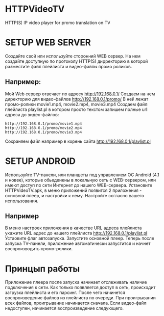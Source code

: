 # HTTPVideoTV
HTTP(S) IP video player for promo translation on TV

# SETUP WEB SERVER
Создайте свой или используйте сторонний WEB сервер. На нем создайте доступную по протоколу HTTP(S) дирректорию в которой разместите файл плейлиста и видео-файлы промо роликов.

## Например:
Мой Web сервер отвечает по адресу http://192.168.0.1/ Создаем на нем директорию для видео-файлов http://192.168.0.1/promo/ В ней лежат промо-ролики movie1.mp4, movie2.mp4, movie3.mp4 Создаем файл плейлиста playlist.pl в котором просто текстом запишем полные url адреса до видео-файлов:
```
http://192.168.0.1/promo/movie1.mp4
http://192.168.0.1/promo/movie2.mp4
http://192.168.0.1/promo/movie3.mp4
```
Сохраняем файл например в корень сайта http://192.168.0.1/playlist.pl

# SETUP ANDROID
Используйте TV-панели, или планшеты под управлением ОС Android (4.1 и новее), которые обьеденены в локальную сеть c WEB-сервером, или имеют доступ по сети Интернет до нашего WEB-сервера.
Установите HTTPVideoTV.apk, в меню приложений появится 2 приложения - основной плеер, и настройки к нему. Настройте согласно вашего использования.

## Например
В меню настроек приложения в качестве URL адреса плейлиста укажите URL адрес до нашего плейлиста http://192.168.0.1/playlist.pl
Устаовите флаг автозапуска.
Запустите основной плеер.
Теперь после запуска TV-панели, приложение автоматически запустится и начнет воспроизводить промо-ролики.

# Принцып работы
Приложение плеера после запуска начинает отслеживать наличие подключения к сети. Как только появляется доступ в сеть, происходит загрузка плейлиста и его парсинг. После чего начинется воспроизведение файлов из плейлиста по очереди. При проигрывании всех файлов, проигрывание начинается сначала. Если видео-файл недоступен, начинается воспроизведение следующего.
